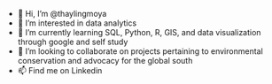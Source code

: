 - 👋 Hi, I’m @thaylingmoya
- 👀 I’m interested in data analytics
- 🌱 I’m currently learning SQL, Python, R, GIS, and data visualization through google and self study
- 💞️ I’m looking to collaborate on projects pertaining to environmental conservation and advocacy for the global south
- 📫 Find me on Linkedin 

<!---
thaylingmoya/thaylingmoya is a ✨ special ✨ repository because its `README.md` (this file) appears on your GitHub profile.
You can click the Preview link to take a look at your changes.
--->
